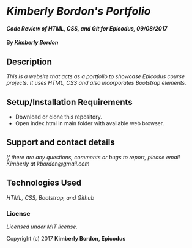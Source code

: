# _Kimberly Bordon's Portfolio_

#### _Code Review of HTML, CSS, and Git for Epicodus, 09/08/2017_

#### By _**Kimberly Bordon**_

## Description

_This is a website that acts as a portfolio to showcase Epicodus course projects. It uses HTML, CSS and also incorporates Bootstrap elements._

## Setup/Installation Requirements

* Download or clone this repository.
* Open index.html in main folder with available web browser.

## Support and contact details

_If there are any questions, comments or bugs to report, please email Kimberly at kbordon@gmail.com_

## Technologies Used

_HTML, CSS, Bootstrap, and Github_

### License

*Licensed under MIT license.*

Copyright (c) 2017 **Kimberly Bordon, Epicodus**
